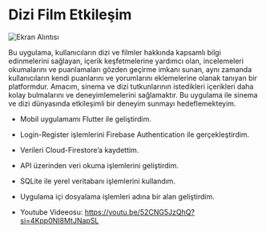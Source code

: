 # Dizi Film Etkileşim

![Ekran Alıntısı](https://github.com/eywtuncay/Dizi_Film_Etkilesim/assets/90053356/fc25a196-8da8-496f-8052-7fc1aeeb88f6)


Bu uygulama, kullanıcıların dizi ve filmler hakkında kapsamlı bilgi edinmelerini sağlayan, içerik keşfetmelerine yardımcı olan, incelemeleri okumalarını ve puanlamaları gözden geçirme imkanı sunan, aynı zamanda kullanıcıların kendi puanlarını ve yorumlarını eklemelerine olanak tanıyan bir platformdur. Amacım, sinema ve dizi tutkunlarının istedikleri içerikleri daha kolay bulmalarını ve deneyimlemelerini sağlamaktır. Bu uygulama ile sinema ve dizi dünyasında etkileşimli bir deneyim sunmayı hedeflemekteyim.

- Mobil uygulamamı Flutter ile geliştirdim.
- Login-Register işlemlerini Firebase Authentication ile gerçekleştirdim.
- Verileri Cloud-Firestore’a kaydettim.
- API üzerinden veri okuma işlemlerini geliştirdim.
- SQLite ile yerel veritabanı işlemlerini kullandım.
- Uygulama içi dosyalama işlemleri adına bir alan geliştirdim.

- Youtube Videeosu: https://youtu.be/52CNG5JzQhQ?si=4Kpp0NI8MtJNapSL

